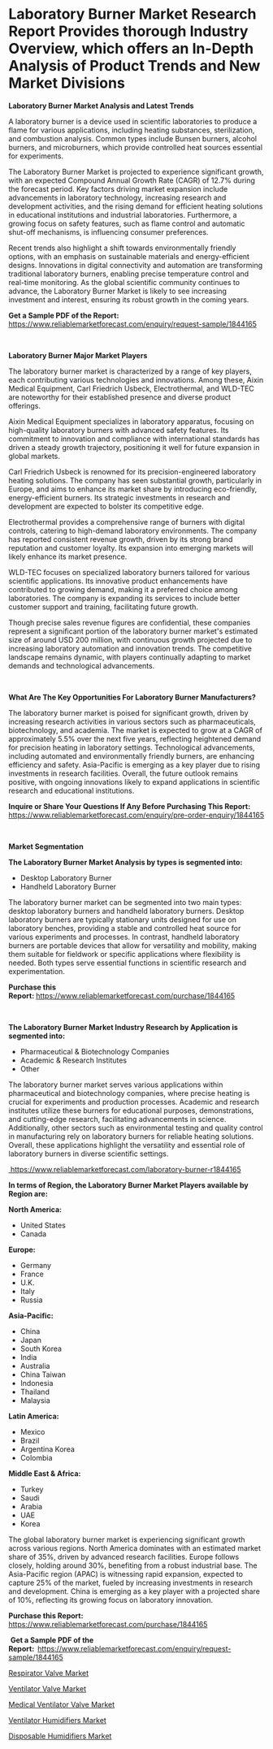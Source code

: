 <p><h1>Laboratory Burner Market Research Report Provides thorough Industry Overview, which offers an In-Depth Analysis of Product Trends and New Market Divisions</h1></p><p><strong>Laboratory Burner Market Analysis and Latest Trends</strong></p>
<p><p>A laboratory burner is a device used in scientific laboratories to produce a flame for various applications, including heating substances, sterilization, and combustion analysis. Common types include Bunsen burners, alcohol burners, and microburners, which provide controlled heat sources essential for experiments.</p><p>The Laboratory Burner Market is projected to experience significant growth, with an expected Compound Annual Growth Rate (CAGR) of 12.7% during the forecast period. Key factors driving market expansion include advancements in laboratory technology, increasing research and development activities, and the rising demand for efficient heating solutions in educational institutions and industrial laboratories. Furthermore, a growing focus on safety features, such as flame control and automatic shut-off mechanisms, is influencing consumer preferences.</p><p>Recent trends also highlight a shift towards environmentally friendly options, with an emphasis on sustainable materials and energy-efficient designs. Innovations in digital connectivity and automation are transforming traditional laboratory burners, enabling precise temperature control and real-time monitoring. As the global scientific community continues to advance, the Laboratory Burner Market is likely to see increasing investment and interest, ensuring its robust growth in the coming years.</p></p>
<p><strong>Get a Sample PDF of the Report:&nbsp;</strong> <a href="https://www.reliablemarketforecast.com/enquiry/request-sample/1844165?utm_campaign=1834&utm_medium=2&utm_source=Github&utm_content=ia&utm_term=03032025&utm_id=laboratory-burner">https://www.reliablemarketforecast.com/enquiry/request-sample/1844165</a></p>
<p>&nbsp;</p>
<p><strong>Laboratory Burner Major Market Players</strong></p>
<p><p>The laboratory burner market is characterized by a range of key players, each contributing various technologies and innovations. Among these, Aixin Medical Equipment, Carl Friedrich Usbeck, Electrothermal, and WLD-TEC are noteworthy for their established presence and diverse product offerings.</p><p>Aixin Medical Equipment specializes in laboratory apparatus, focusing on high-quality laboratory burners with advanced safety features. Its commitment to innovation and compliance with international standards has driven a steady growth trajectory, positioning it well for future expansion in global markets.</p><p>Carl Friedrich Usbeck is renowned for its precision-engineered laboratory heating solutions. The company has seen substantial growth, particularly in Europe, and aims to enhance its market share by introducing eco-friendly, energy-efficient burners. Its strategic investments in research and development are expected to bolster its competitive edge.</p><p>Electrothermal provides a comprehensive range of burners with digital controls, catering to high-demand laboratory environments. The company has reported consistent revenue growth, driven by its strong brand reputation and customer loyalty. Its expansion into emerging markets will likely enhance its market presence.</p><p>WLD-TEC focuses on specialized laboratory burners tailored for various scientific applications. Its innovative product enhancements have contributed to growing demand, making it a preferred choice among laboratories. The company is expanding its services to include better customer support and training, facilitating future growth.</p><p>Though precise sales revenue figures are confidential, these companies represent a significant portion of the laboratory burner market's estimated size of around USD 200 million, with continuous growth projected due to increasing laboratory automation and innovation trends. The competitive landscape remains dynamic, with players continually adapting to market demands and technological advancements.</p></p>
<p>&nbsp;</p>
<p><strong>What Are The Key Opportunities For Laboratory Burner Manufacturers?</strong></p>
<p><p>The laboratory burner market is poised for significant growth, driven by increasing research activities in various sectors such as pharmaceuticals, biotechnology, and academia. The market is expected to grow at a CAGR of approximately 5.5% over the next five years, reflecting heightened demand for precision heating in laboratory settings. Technological advancements, including automated and environmentally friendly burners, are enhancing efficiency and safety. Asia-Pacific is emerging as a key player due to rising investments in research facilities. Overall, the future outlook remains positive, with ongoing innovations likely to expand applications in scientific research and educational institutions.</p></p>
<p><strong>Inquire or Share Your Questions If Any Before Purchasing This Report:</strong> <a href="https://www.reliablemarketforecast.com/enquiry/pre-order-enquiry/1844165?utm_campaign=1834&utm_medium=2&utm_source=Github&utm_content=ia&utm_term=03032025&utm_id=laboratory-burner">https://www.reliablemarketforecast.com/enquiry/pre-order-enquiry/1844165</a></p>
<p>&nbsp;</p>
<p><strong>Market Segmentation</strong></p>
<p><strong>The Laboratory Burner Market Analysis by types is segmented into:</strong></p>
<p><ul><li>Desktop Laboratory Burner</li><li>Handheld Laboratory Burner</li></ul></p>
<p><p>The laboratory burner market can be segmented into two main types: desktop laboratory burners and handheld laboratory burners. Desktop laboratory burners are typically stationary units designed for use on laboratory benches, providing a stable and controlled heat source for various experiments and processes. In contrast, handheld laboratory burners are portable devices that allow for versatility and mobility, making them suitable for fieldwork or specific applications where flexibility is needed. Both types serve essential functions in scientific research and experimentation.</p></p>
<p><strong>Purchase this Report:&nbsp;</strong><a href="https://www.reliablemarketforecast.com/purchase/1844165?utm_campaign=1834&utm_medium=2&utm_source=Github&utm_content=ia&utm_term=03032025&utm_id=laboratory-burner">https://www.reliablemarketforecast.com/purchase/1844165</a></p>
<p>&nbsp;</p>
<p><strong>The Laboratory Burner Market Industry Research by Application is segmented into:</strong></p>
<p><ul><li>Pharmaceutical & Biotechnology Companies</li><li>Academic & Research Institutes</li><li>Other</li></ul></p>
<p><p>The laboratory burner market serves various applications within pharmaceutical and biotechnology companies, where precise heating is crucial for experiments and production processes. Academic and research institutes utilize these burners for educational purposes, demonstrations, and cutting-edge research, facilitating advancements in science. Additionally, other sectors such as environmental testing and quality control in manufacturing rely on laboratory burners for reliable heating solutions. Overall, these applications highlight the versatility and essential role of laboratory burners in diverse scientific settings.</p></p>
<p><a href="https://www.reliablemarketforecast.com/laboratory-burner-r1844165?utm_campaign=1834&utm_medium=2&utm_source=Github&utm_content=ia&utm_term=03032025&utm_id=laboratory-burner">&nbsp;https://www.reliablemarketforecast.com/laboratory-burner-r1844165</a></p>
<p><strong>In terms of Region, the Laboratory Burner Market Players available by Region are:</strong></p>
<p>
    <p> <strong> North America: </strong>
        <ul>
            <li>United States</li>
            <li>Canada</li>
        </ul>
        </p> 
    <p> <strong> Europe: </strong>
        <ul>
            <li>Germany</li>
            <li>France</li>
            <li>U.K.</li>
            <li>Italy</li>
            <li>Russia</li>
        </ul>
        </p> 
    <p> <strong> Asia-Pacific: </strong>
        <ul>
            <li>China</li>
            <li>Japan</li>
            <li>South Korea</li>
            <li>India</li>
            <li>Australia</li>
            <li>China Taiwan</li>
            <li>Indonesia</li>
            <li>Thailand</li>
            <li>Malaysia</li>
        </ul>
        </p> 
    <p> <strong> Latin America: </strong>
        <ul>
            <li>Mexico</li>
            <li>Brazil</li>
            <li>Argentina Korea</li>
            <li>Colombia</li>
        </ul>
        </p> 
    <p> <strong> Middle East & Africa: </strong>
        <ul>
            <li>Turkey</li>
            <li>Saudi</li>
            <li>Arabia</li>
            <li>UAE</li>
            <li>Korea</li>
        </ul>
    </p>
    </p>
<p><p>The global laboratory burner market is experiencing significant growth across various regions. North America dominates with an estimated market share of 35%, driven by advanced research facilities. Europe follows closely, holding around 30%, benefiting from a robust industrial base. The Asia-Pacific region (APAC) is witnessing rapid expansion, expected to capture 25% of the market, fueled by increasing investments in research and development. China is emerging as a key player with a projected share of 10%, reflecting its growing focus on laboratory innovation.</p></p>
<p><strong>Purchase this Report: </strong><a href="https://www.reliablemarketforecast.com/purchase/1844165?utm_campaign=1834&utm_medium=2&utm_source=Github&utm_content=ia&utm_term=03032025&utm_id=laboratory-burner">https://www.reliablemarketforecast.com/purchase/1844165</a></p>
<p>&nbsp;<strong>Get a Sample PDF of the Report:&nbsp;&nbsp;</strong><a href="https://www.reliablemarketforecast.com/enquiry/request-sample/1844165?utm_campaign=1834&utm_medium=2&utm_source=Github&utm_content=ia&utm_term=03032025&utm_id=laboratory-burner">https://www.reliablemarketforecast.com/enquiry/request-sample/1844165</a></p>
<p><strong></strong></p>
<p><p><a href="https://github.com/indrystar/Market-Research-Report-List-5/blob/main/respirator-valve-market.md?utm_campaign=1834&utm_medium=2&utm_source=Github&utm_content=ia&utm_term=03032025&utm_id=laboratory-burner">Respirator Valve Market</a></p><p><a href="https://github.com/blauetrelawz/Market-Research-Report-List-1/blob/main/ventilator-valve-market.md?utm_campaign=1834&utm_medium=2&utm_source=Github&utm_content=ia&utm_term=03032025&utm_id=laboratory-burner">Ventilator Valve Market</a></p><p><a href="https://github.com/AKSHATREPORTPRIME/Market-Research-Report-List-7/blob/main/medical-ventilator-valve-market.md?utm_campaign=1834&utm_medium=2&utm_source=Github&utm_content=ia&utm_term=03032025&utm_id=laboratory-burner">Medical Ventilator Valve Market</a></p><p><a href="https://github.com/amagloeaad54/Market-Research-Report-List-1/blob/main/ventilator-humidifiers-market.md?utm_campaign=1834&utm_medium=2&utm_source=Github&utm_content=ia&utm_term=03032025&utm_id=laboratory-burner">Ventilator Humidifiers Market</a></p><p><a href="https://github.com/porstgowinjq/Market-Research-Report-List-1/blob/main/disposable-humidifiers-market.md?utm_campaign=1834&utm_medium=2&utm_source=Github&utm_content=ia&utm_term=03032025&utm_id=laboratory-burner">Disposable Humidifiers Market</a></p></p>
